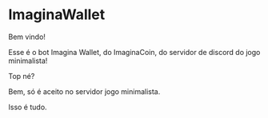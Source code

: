 # ImaginaWallet

Bem vindo!

Esse é o bot Imagina Wallet, do ImaginaCoin, do servidor de discord do jogo minimalista!

Top né?

Bem, só é aceito no servidor jogo minimalista.

Isso é tudo.
